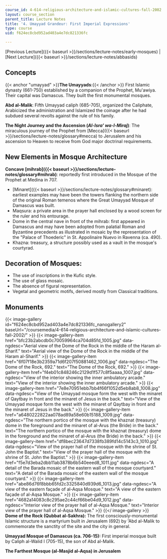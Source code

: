 ```yaml
---
course_id: 4-614-religious-architecture-and-islamic-cultures-fall-2002
layout: course_section
parent_title: Lecture Notes
title: '4. Umayyad Grandeur: First Imperial Expressions'
type: course
uid: f624ec8cbd952ad403a4e7dc821336fc

---
```


[Previous Lecture]({{< baseurl >}}/sections/lecture-notes/early-mosques) | [Next Lecture]({{< baseurl >}}/sections/lecture-notes/abbasids)

Concepts
--------

{{< anchor "umayyad" >}}**The Umayyads**:{{< /anchor >}} First Islamic dynasty (661-750) established by a companion of the Prophet, Mu'awiya. Their capital was Damascus. They built the first monumental mosques.

**Abd al-Malik**: Fifth Umayyad caliph (685-705), organized the Caliphate, Arabicized the administration and Islamized the coinage after he had subdued several revolts against the rule of his family.

**The Night Journey and the Ascension (_Al-Isra' wa-l-Miraj_)**: The miraculous journey of the Prophet from [Mecca]({{< baseurl >}}/sections/lecture-notes/glossary#mecca) to Jerusalem and his ascension to Heaven to receive from God major doctrinal requirements.

New Elements in Mosque Architecture
-----------------------------------

**Concave [mihrab]({{< baseurl >}}/sections/lecture-notes/glossary#mihrab)**: reportedly first introduced in the Mosque of the Prophet at Medina in 707.

*   [Minaret]({{< baseurl >}}/sections/lecture-notes/glossary#minaret): earliest examples may have been the towers flanking the northern side of the original Roman temenos where the Great Umayyad Mosque of Damascus was built.
*   Maqsura: a private area in the prayer hall enclosed by a wood screen for the ruler and his entourage.
*   Dome in the central nave in front of the mihrab: first appeared in Damascus and may have been adopted from palatial Roman and Byzantine precedents as illustrated in mosaic by the representation of the "Palace of Thoederic" in St. Appolinaire Nuevo in Ravenna (ca. 490).
*   Khazna: treasury, a structure possibly used as a vault in the mosque's courtyrad.

Decoration of Mosques:
----------------------

*   The use of inscriptions in the Kufic style.
*   The use of glass mosaic.
*   The absence of figural representation.
*   Vegetal and geometric motifs, derived mostly from Classical traditions.

Monuments
---------
{{< image-gallery id="f624ec8cbd952ad403a4e7dc821336fc_nanogallery2" baseUrl="/coursemedia/4-614-religious-architecture-and-islamic-cultures-fall-2002/" >}}
{{< image-gallery-item href="bfc23b2abcdb0c70059964ca704d85fd_1005.jpg" data-ngdesc="Aerial view of the Dome of the Rock in the middle of the Haram al-Sharif." text="Aerial view of the Dome of the Rock in the middle of the Haram al-Sharif." >}}
{{< image-gallery-item href="6f07f18e3b2359a71d6f207f50881462_1006.jpg" data-ngdesc="The Dome of the Rock, 692." text="The Dome of the Rock, 692." >}}
{{< image-gallery-item href="f4eb01c848246c2129d1f577c8f5aaaa_1007.jpg" data-ngdesc="View of the interior showing the inner ambulatory arcade." text="View of the interior showing the inner ambulatory arcade." >}}
{{< image-gallery-item href="7e8e70951ebb7bb4f66f1052d5eb8ab8_1008.jpg" data-ngdesc="View of the Umayyad mosque form the west with the minaret of Qaytbay in front and the minaret of Jesus in the back." text="View of the Umayyad mosque form the west with the minaret of Qaytbay in front and the minaret of Jesus in the back." >}}
{{< image-gallery-item href="a6480222822aa078ad89a58e60b15188_1009.jpg" data-ngdesc="The northern portico of the mosque with the khaznat (treasury) dome in the foreground and the minaret of al-Arus (the Bride) in the back." text="The northern portico of the mosque with the khaznat (treasury) dome in the foreground and the minaret of al-Arus (the Bride) in the back." >}}
{{< image-gallery-item href="df8bec23647d7338fb389fd14c5143c3_1010.jpg" data-ngdesc="View of the prayer hall of the mosque with the shrine of St. John the Baptist." text="View of the prayer hall of the mosque with the shrine of St. John the Baptist." >}}
{{< image-gallery-item href="f5e7d3eba2dbb11ab3878b6b540eeed8_1011.jpg" data-ngdesc="A detail of the Barada mosaic of the eastern wall of the mosque courtyard." text="A detail of the Barada mosaic of the eastern wall of the mosque courtyard." >}}
{{< image-gallery-item href="abe86d76f8bbb65fd2c3325840d939d6_1013.jpg" data-ngdesc="A view of the eastern façade of al-Aqsa Mosque." text="A view of the eastern façade of al-Aqsa Mosque." >}}
{{< image-gallery-item href="4682a14083c8c295ae2c44cf66be04d9_1012.jpg" data-ngdesc="Interior view of the prayer hall of al-Aqsa Mosque." text="Interior view of the prayer hall of al-Aqsa Mosque." >}}
{{</ image-gallery >}}
**Dome of the Rock (Qubbat al-Sakhra):** The first consciously-monumental Islamic structure is a martyrium built in Jerusalem (692) by 'Abd al-Malik to commemorate the sanctity of the site and the city in general.

**Umayyad Mosque of Damascus (ca. 706-15):** First imperial mosque built by Caliph al-Walid I (705-15), the son of Abd al-Malik.

**The Farthest Mosque (al-Masjid al-Aqsa) in Jerusalem**